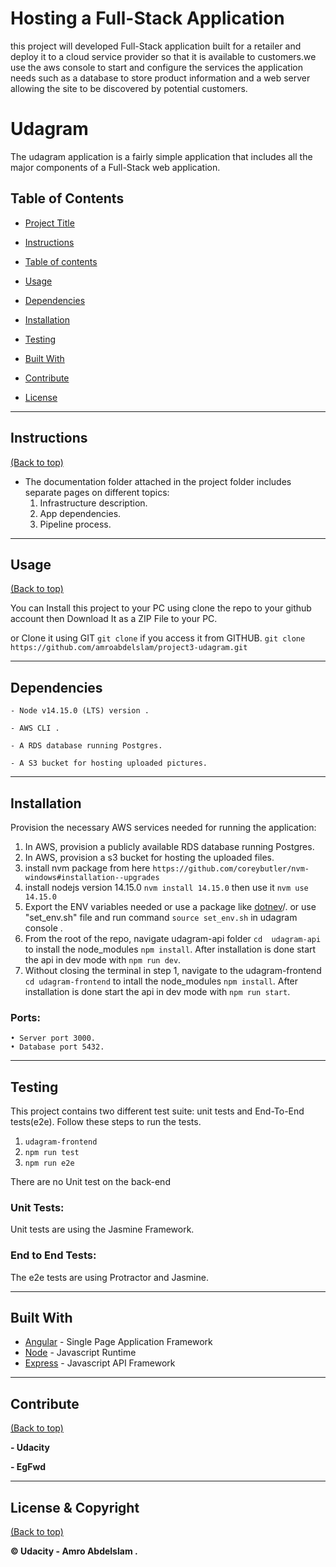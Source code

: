 # Hosting a Full-Stack Application



this project  will  developed Full-Stack application built for a retailer and deploy it to a cloud service provider so that it is available to customers.we use the aws console to start and configure the services the application needs such as a database to store product information and a web server allowing the site to be discovered by potential customers.

# Udagram

The udagram application is a fairly simple application that includes all the major components of a Full-Stack web application.


## Table of Contents

- [Project Title](#Hosting-a-Full-Stack-Application)

- [Instructions](#instructions)

- [Table of contents](#table-of-contents)

- [Usage](#Usage)

- [Dependencies](#Dependencies)

- [Installation](#Installation)

- [Testing](#Testing)

- [Built With](#Built-With)

- [Contribute](#contribute)

- [License](#License-&-Copyright)


------


## Instructions

[(Back to top)](#table-of-contents)

- The documentation folder attached in the project folder includes separate pages on different topics:
     1. Infrastructure description.
     2. App dependencies.
     3. Pipeline process.
   
---

## Usage

[(Back to top)](#table-of-contents)

You can Install this project to your PC using clone the repo to your github account then Download It as a ZIP File to your PC.

or Clone it using GIT `git clone` if you access it from GITHUB.
`git clone https://github.com/amroabdelslam/project3-udagram.git`

---

## Dependencies

```
- Node v14.15.0 (LTS) version .

- AWS CLI .

- A RDS database running Postgres.

- A S3 bucket for hosting uploaded pictures.

```
---
## Installation

Provision the necessary AWS services needed for running the application:

1. In AWS, provision a publicly available RDS database running Postgres. 
1. In AWS, provision a s3 bucket for hosting the uploaded files.
1. install nvm package from here `https://github.com/coreybutler/nvm-windows#installation--upgrades`
1. install nodejs version 14.15.0 `nvm install 14.15.0` then use it `nvm use 14.15.0`
1. Export the ENV variables needed or use a package like [dotnev](https://www.npmjs.com/package/dotenv)/.
or use "set_env.sh" file and run command `source set_env.sh` in udagram console .
1. From the root of the repo, navigate udagram-api folder `cd  udagram-api` to install the node_modules `npm install`.
 After installation is done start the api in dev mode with `npm run dev`.
1. Without closing the terminal in step 1, navigate to the udagram-frontend `cd udagram-frontend` to intall the node_modules `npm install`. After installation is done start the api in dev mode with `npm run start`.
  
### Ports:
    • Server port 3000.
    • Database port 5432.
---
## Testing

This project contains two different test suite: unit tests and End-To-End tests(e2e). Follow these steps to run the tests.

1. `udagram-frontend`
1. `npm run test`
1. `npm run e2e`

There are no Unit test on the back-end


### Unit Tests:

Unit tests are using the Jasmine Framework.


### End to End Tests:

The e2e tests are using Protractor and Jasmine.

---

## Built With

- [Angular](https://angular.io/) - Single Page Application Framework
- [Node](https://nodejs.org) - Javascript Runtime
- [Express](https://expressjs.com/) - Javascript API Framework
---
## Contribute

[(Back to top)](#table-of-contents)

**- Udacity**

**- EgFwd**

---

## License & Copyright

[(Back to top)](#table-of-contents)

**© Udacity - Amro Abdelslam .**
